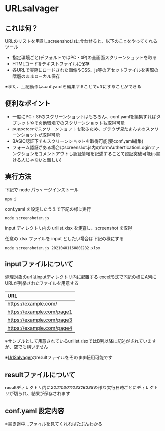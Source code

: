 # URLsalvager

## これは何？

URLのリストを用意しscreenshot.jsに食わせると、以下のことをやってくれるツール

- 指定環境ごと(デフォルトではPC・SP)の全画面スクリーンショットを取る
- HTMLコードをテキストファイルに保存
- 各URLで実際にロードされた画像やCSS、js等のアセットファイルを実際の階層のままローカル保存

※また、上記動作はconf.yamlを編集することでoffにすることができる

## 便利なポイント

- 一度にPC・SPのスクリーンショットはもちろん、conf.yamlを編集すればタブレットやその他環境でのスクリーンショットも取得可能
- puppeteerでスクリーンショットを取るため、ブラウザ見たまんまのスクリーンショットが取得可能
- BASIC認証下でもスクリーンショットを取得可能(要conf.yaml編集)
- フォーム認証がある場合はscreenshot.js内のformAuthenticationLoginファンクションをコメントアウトし認証情報を記述することで認証突破可能(js書ける人じゃないと難しい)

## 実行方法

下記で node パッケージインストール

```
npm i
```

conf.yaml を設定したうえで下記の様に実行

```
node screenshoter.js
```

input ディレクトリ内の urllist.xlsx を走査し、screenshot を取得

任意の xlsx ファイルを input としたい場合は下記の様にする

```
node screenshoter.js 20210401160801282.xlsx
```

## inputファイルについて

処理対象のurlはinputディレクトリ内に配置する
excel形式で下記の様にA列にURLが列挙されたファイルを用意する

|URL|
|:-----------|
|https://example.com/|
|https://example.com/page1|
|https://example.com/page3|
|https://example.com/page4|



※サンプルとして用意されているurllist.xlsxではB列以降に記述がされていますが、空でも構いません

※[UrlSalvager](https://github.com/youji/UrlSalvager)のresultファイルをそのまま転用可能です

## resultファイルについて

resultディレクトリ内に*20210301103326238*の様な実行日時ごとにディレクトリが切られ、結果が保存されます

## conf.yaml 設定内容

※書き途中...ファイルを見てくれればたぶんわかる
